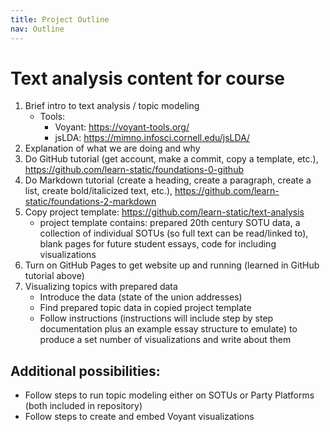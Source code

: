 ```yaml
---
title: Project Outline
nav: Outline
---
```


# Text analysis content for course

1. Brief intro to text analysis / topic modeling
    - Tools:
        - Voyant: <https://voyant-tools.org/>
        - jsLDA: <https://mimno.infosci.cornell.edu/jsLDA/>
2. Explanation of what we are doing and why
3. Do GitHub tutorial (get account, make a commit, copy a template, etc.), <https://github.com/learn-static/foundations-0-github>
4. Do Markdown tutorial (create a heading, create a paragraph, create a list, create bold/italicized text, etc.), <https://github.com/learn-static/foundations-2-markdown>
5. Copy project template: <https://github.com/learn-static/text-analysis>
    - project template contains: prepared 20th century SOTU data, a collection of individual SOTUs (so full text can be read/linked to), blank pages for future student essays, code for including visualizations
6. Turn on GitHub Pages to get website up and running (learned in GitHub tutorial above)
7. Visualizing topics with prepared data
    - Introduce the data (state of the union addresses)
    - Find prepared topic data in copied project template
    - Follow instructions (instructions will include step by step documentation plus an example essay structure to emulate) to produce a set number of visualizations and write about them

## Additional possibilities:
- Follow steps to run topic modeling either on SOTUs or Party Platforms (both included in repository)
- Follow steps to create and embed Voyant visualizations
